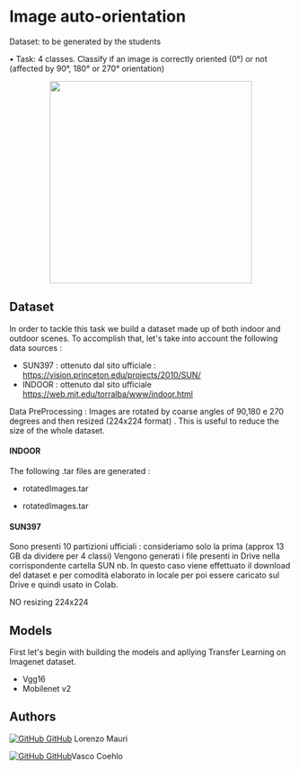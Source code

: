 # Image auto-orientation

Dataset: to be generated by the students

• Task: 4 classes. Classify if an image is correctly oriented (0°) or not
(affected by 90°, 180° or 270° orientation)


<p align="center"><img src="https://github.com/LorenzoMauri/image-canonical-object-orientation/blob/main/images/AML_diagram.png" width="360" height = "360"></p>

## Dataset
In order to tackle this task we build a dataset made up of both indoor and outdoor scenes. To accomplish that, let's take into account the following data sources :  

* SUN397  : ottenuto dal sito ufficiale : https://vision.princeton.edu/projects/2010/SUN/ 
* INDOOR : ottenuto dal sito ufficiale  https://web.mit.edu/torralba/www/indoor.html  

Data PreProcessing : 
Images are rotated by coarse angles of 90,180 e 270 degrees and then resized (224x224 format) .
This is useful to reduce the size of the whole dataset. 

#### INDOOR
The following .tar files are generated  :

* rotatedImages.tar 

* rotatedImages.tar

#### SUN397
Sono presenti 10 partizioni ufficiali : consideriamo solo la prima (approx 13 GB da dividere per 4 classi) 
Vengono generati i file presenti in Drive nella corrispondente cartella SUN
nb. In questo caso viene effettuato il download del dataset e per comodità elaborato in locale per poi essere caricato sul Drive e quindi usato in Colab.

NO resizing 224x224



## Models 
First let's begin with building the models and apllying Transfer Learning on Imagenet dataset.

* Vgg16
* Mobilenet v2 


## Authors

[![GitHub](https://i.stack.imgur.com/tskMh.png) GitHub](https://github.com/LorenzoMauri) Lorenzo Mauri

[![GitHub](https://i.stack.imgur.com/tskMh.png) GitHub](https://github.com/Vsc0)Vasco Coehlo
